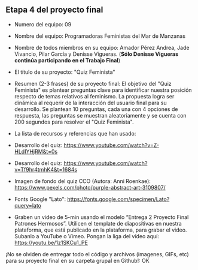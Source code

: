 ## Etapa 4 del proyecto final

- Numero del equipo: 09

- Nombre del equipo: Programadoras Feministas del Mar de Manzanas

- Nombre de todos miembros en su equipo: Amador Pérez Andrea, Jade Vivancio, Pilar García y Denisse Vigueras. (**Sólo Denisse Vigueras continúa participando en el Trabajo Final**)

- El título de su proyecto: "Quiz Feminista"

- Resumen (2-3 frases) de su proyecto final: El objetivo del "Quiz Feminista" es plantear preguntas clave para identificar nuestra posición respecto de temas relativos al feminismo. La propuesta logra ser dinámica al requerir de la interacción del usuario final para su desarrollo. Se plantean 10 preguntas, cada una con 4 opciones de respuesta, las preguntas se muestran aleatoriamente y se cuenta con 200 segundos para resolver el "Quiz Feminista".

- La lista de recursos y referencias que han usado: 
- Desarrollo del quiz: https://www.youtube.com/watch?v=Z-HLdIYHjRM&t=0s
- Desarrollo del quiz: https://www.youtube.com/watch?v=Tf9hr4tmhK4&t=1684s
- Imagen de fondo del quiz CCO (Autora: Anni Roenkae): https://www.pexels.com/photo/purple-abstract-art-3109807/
- Fonts Google "Lato": https://fonts.google.com/specimen/Lato?query=lato

- Graben un video de 5-min usando el modelo “Entrega 2 Proyecto Final Patrones Hermosos”. Utilicen el template de diapositivas en nuestra plataforma, que está publicado en la plataforma, para grabar el video. Subanlo a YouTube o Vimeo. Pongan la liga del vídeo aquí: https://youtu.be/1z1SKCu1_PE

¡No se olviden de entregar todo el código y archivos (imagenes, GIFs, etc) para su proyecto final en su carpeta grupal en Github!: OK

